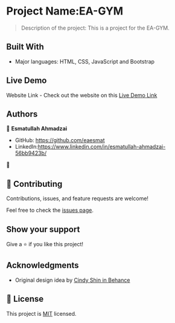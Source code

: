 

# Project Name:EA-GYM

> Description of the project: This is a project for the EA-GYM. 


## Built With

- Major languages: HTML, CSS, JavaScript and Bootstrap

## Live Demo

Website Link - Check out the website on this [Live Demo Link](https://eaesmat.github.io/capstone-01/)


## Authors

👤 **Esmatullah Ahmadzai**

- GitHub: https://github.com/eaesmat
- LinkedIn:https://www.linkedin.com/in/esmatullah-ahmadzai-56bb9423b/

👤
## 🤝 Contributing

Contributions, issues, and feature requests are welcome!

Feel free to check the [issues page](../../issues/).

## Show your support

Give a ⭐️ if you like this project!

## Acknowledgments

- Original design idea by [Cindy Shin in Behance](https://www.behance.net/adagio07)

## 📝 License

This project is [MIT](./MIT.md) licensed.
